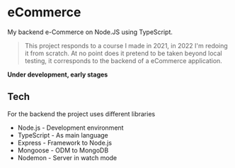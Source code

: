 # eCommerce
My backend e-Commerce on Node.JS using TypeScript.
> This project responds to a course I made in 2021, in 2022 I'm redoing it from scratch. At no point does it pretend to be taken beyond local testing, it corresponds to the backend of a eCommerce application.

**Under development, early stages** 

## Tech
For the backend the project uses different libraries

- Node.js - Development environment
- TypeScript - As main language
- Express - Framework to Node.js
- Mongoose - ODM to MongoDB
- Nodemon - Server in watch mode